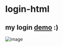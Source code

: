 # login-html
my login  [demo](https://alirezadavari1.github.io/login-html/) :)
---
![image](https://github.com/user-attachments/assets/f22782a6-a5ca-4728-8271-9b1a4432060b)
